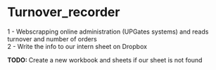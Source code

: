 # Turnover_recorder
1 - Webscrapping online administration (UPGates systems) and reads turnover and number of orders</br>
2 - Write the info to our intern sheet on Dropbox </br>

<strong>TODO: </strong>Create a new workbook and sheets if our sheet is not found</br>
